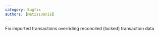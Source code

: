 ```yaml
---
category: Bugfix
authors: [MatissJanis]
---
```


Fix imported transactions overriding reconciled (locked) transaction data

